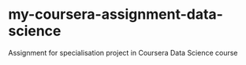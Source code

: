 my-coursera-assignment-data-science
===================================

Assignment for specialisation project in Coursera Data Science course
